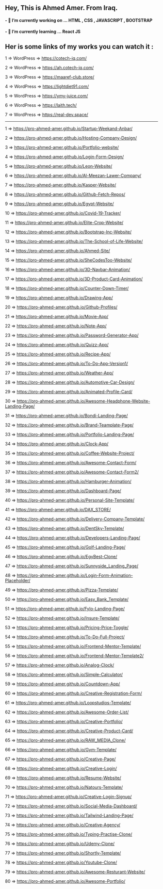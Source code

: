 ## Hey, This is Ahmed Amer. From Iraq.
#### - 🔭 I’m currently working on ... HTML , CSS , JAVASCRIPT , BOOTSTRAP
#### - 🌱 I’m currently learning ... React JS

## Her is some links of my works you can watch it :

1 => WordPress => https://cotech-iq.com/

2 => WordPress => https://ah.cotech-iq.com/

3 => WordPress => https://maaref-club.store/

4 => WordPress => https://lightdiet91.com/

5 => WordPress => https://ymy-juice.com/

6 => WordPress => https://laith.tech/

7 => WordPress => https://real-dev.space/

------------------------------------------------------------------

1 => https://pro-ahmed-amer.github.io/Startup-Weekand-Anbar/

2 => https://pro-ahmed-amer.github.io/Hosting-Company-Design/

3 => https://pro-ahmed-amer.github.io/Portfolio-website/

4 => https://pro-ahmed-amer.github.io/Login-Form-Design/

5 => https://pro-ahmed-amer.github.io/Leon-Website/

6 => https://pro-ahmed-amer.github.io/Al-Meezan-Lawer-Company/

7 => https://pro-ahmed-amer.github.io/Kasper-Website/

8 => https://pro-ahmed-amer.github.io/Github-Fetch-Repos/

9 => https://pro-ahmed-amer.github.io/Egypt-Website/

10 => https://pro-ahmed-amer.github.io/Covid-19-Tracker/

11 => https://pro-ahmed-amer.github.io/Elite-Crop-Website/

12 => https://pro-ahmed-amer.github.io/Bootstrap-Inc-Website/

13 => https://pro-ahmed-amer.github.io/The-School-of-Life-Website/

14 => https://pro-ahmed-amer.github.io/Ahmed-Site/

15 => https://pro-ahmed-amer.github.io/SheCodesToo-Website/

16 => https://pro-ahmed-amer.github.io/3D-Navbar-Animation/

17 => https://pro-ahmed-amer.github.io/3D-Product-Card-Animation/

18 => https://pro-ahmed-amer.github.io/Counter-Down-Timer/

19 => https://pro-ahmed-amer.github.io/Drawing-App/

20 => https://pro-ahmed-amer.github.io/Github-Profiles/

21 => https://pro-ahmed-amer.github.io/Movie-App/

22 => https://pro-ahmed-amer.github.io/Note-App/

23 => https://pro-ahmed-amer.github.io/Password-Generator-App/

24 => https://pro-ahmed-amer.github.io/Quizz-App/

25 => https://pro-ahmed-amer.github.io/Recipe-App/

26 => https://pro-ahmed-amer.github.io/To-Do-App-Version1/

27 => https://pro-ahmed-amer.github.io/Weather-App/

28 => https://pro-ahmed-amer.github.io/Automotive-Car-Design/

29 => https://pro-ahmed-amer.github.io/Animated-Profile-Card/

30 => https://pro-ahmed-amer.github.io/Awesome-Headphone-Website-Landing-Page/

31 => https://pro-ahmed-amer.github.io/Bondi-Landing-Page/

32 => https://pro-ahmed-amer.github.io/Brand-Teamplate-Page/

33 => https://pro-ahmed-amer.github.io/Portfolio-Landing-Page/

34 => https://pro-ahmed-amer.github.io/Clock-App/

35 => https://pro-ahmed-amer.github.io/Coffee-Website-Project/

36 => https://pro-ahmed-amer.github.io/Awesome-Contact-Form/

37 => https://pro-ahmed-amer.github.io/Awesome-Contact-Form2/

38 => https://pro-ahmed-amer.github.io/Hamburger-Animation/

39 => https://pro-ahmed-amer.github.io/Dashboard-Page/

40 => https://pro-ahmed-amer.github.io/Personal-Site-Template/

41 => https://pro-ahmed-amer.github.io/DAX_STORE/

42 => https://pro-ahmed-amer.github.io/Delivery-Company-Template/

43 => https://pro-ahmed-amer.github.io/DentSky-Template/

44 => https://pro-ahmed-amer.github.io/Developers-Landing-Page/

45 => https://pro-ahmed-amer.github.io/Golf-Landing-Page/

46 => https://pro-ahmed-amer.github.io/EgyBest-Clone/

47 => https://pro-ahmed-amer.github.io/Sunnyside_Landing_Page/

48 => https://pro-ahmed-amer.github.io/Login-Form-Animation-Placeholder/

49 => https://pro-ahmed-amer.github.io/Pizza-Template/

50 => https://pro-ahmed-amer.github.io/Easy_Bank_Template/

51 => https://pro-ahmed-amer.github.io/FyIo-Landing-Page/

52 => https://pro-ahmed-amer.github.io/Insure-Template/

53 => https://pro-ahmed-amer.github.io/Pricing-Price-Toggle/

54 => https://pro-ahmed-amer.github.io/To-Do-Full-Project/

55 => https://pro-ahmed-amer.github.io/Frontend-Mentor-Template/

56 => https://pro-ahmed-amer.github.io/Frontend-Mentor-Template2/

57 => https://pro-ahmed-amer.github.io/Analog-Clock/

58 => https://pro-ahmed-amer.github.io/Simple-Calculator/

59 => https://pro-ahmed-amer.github.io/Countdown-App/

60 => https://pro-ahmed-amer.github.io/Creative-Registration-Form/

61 => https://pro-ahmed-amer.github.io/Loopstudios-Template/

62 => https://pro-ahmed-amer.github.io/Awesome-Order-List/

63 => https://pro-ahmed-amer.github.io/Creative-Portfolio/

64 => https://pro-ahmed-amer.github.io/Creative-Product-Card/

65 => https://pro-ahmed-amer.github.io/RAW_MEDIA_Clone/

66 => https://pro-ahmed-amer.github.io/Gym-Template/

67 => https://pro-ahmed-amer.github.io/Creative-Page/

68 => https://pro-ahmed-amer.github.io/Creative-Login/

69 => https://pro-ahmed-amer.github.io/Resume-Website/

70 => https://pro-ahmed-amer.github.io/Natours-Template/

71 => https://pro-ahmed-amer.github.io/Creative-Login-Signup/

72 => https://pro-ahmed-amer.github.io/Social-Media-Dashboard/

73 => https://pro-ahmed-amer.github.io/Tailwind-Landing-Page/

74 => https://pro-ahmed-amer.github.io/Creative-Agency/

75 => https://pro-ahmed-amer.github.io/Typing-Practise-Clone/

76 => https://pro-ahmed-amer.github.io/Udemy-Clone/

77 => https://pro-ahmed-amer.github.io/Shortly-Template/

78 => https://pro-ahmed-amer.github.io/Youtube-Clone/

79 => https://pro-ahmed-amer.github.io/Awesome-Resturant-Website/

80 => https://pro-ahmed-amer.github.io/Awesome-Portfolio/
